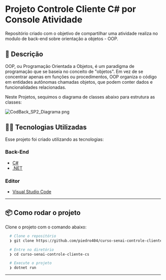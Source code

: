 # Projeto Controle Cliente C# por Console Atividade
Repositório criado com o objetivo de compartilhar uma atividade realiza no modulo de back-end sobre orientação a objetos - OOP.
## 🚀 Descrição
OOP, ou Programação Orientada a Objetos, é um paradigma de programação que se baseia no conceito de "objetos". Em vez de se concentrar apenas em funções ou procedimentos, OOP organiza o código em entidades autônomas chamadas objetos, que podem conter dados e funcionalidades relacionadas.

Neste Projetos, sequimos o diagrama de classes abaixo para estrutura as classes:

![CodBack_SP2_Diagrama png](https://github.com/piedro404/curso-senai-controle-cliente-cs/assets/88720549/91acc287-5f03-4d28-8b3f-b2a25ee2ff51)

## 👨‍💻️ Tecnologias Utilizadas
Esse projeto foi criado utilizando as tecnologias:
### Back-End
- [C#](https://docs.microsoft.com/pt-br/dotnet/csharp/)
- [.NET](https://dotnet.microsoft.com/download)
### Editor
- [Visual Studio Code](https://code.visualstudio.com/)
---
## 📦️ Como rodar o projeto
Clone o projeto com o comando abaixo:
```bash
  # Clone o repositório
  ❯ git clone https://github.com/piedro404/curso-senai-controle-cliente-cs.git

  # Entre no diretório
  ❯ cd curso-senai-controle-cliente-cs

  # Execute o projeto
  ❯ dotnet run
```
---
